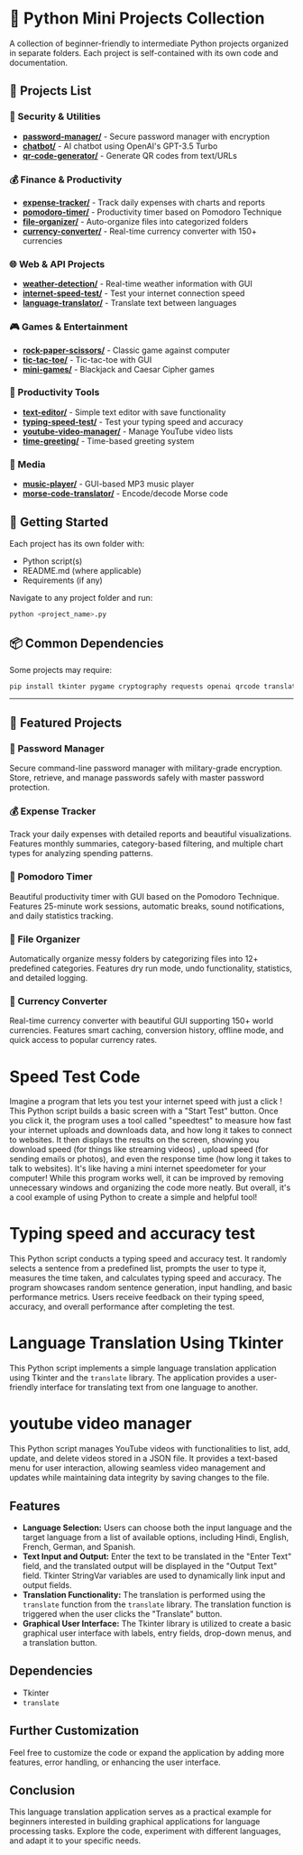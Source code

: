# 🐍 Python Mini Projects Collection

A collection of beginner-friendly to intermediate Python projects organized in separate folders. Each project is self-contained with its own code and documentation.

## 📁 Projects List

### 🔐 Security & Utilities
- **[password-manager/](password-manager/)** - Secure password manager with encryption
- **[chatbot/](chatbot/)** - AI chatbot using OpenAI's GPT-3.5 Turbo
- **[qr-code-generator/](qr-code-generator/)** - Generate QR codes from text/URLs

### 💰 Finance & Productivity
- **[expense-tracker/](expense-tracker/)** - Track daily expenses with charts and reports
- **[pomodoro-timer/](pomodoro-timer/)** - Productivity timer based on Pomodoro Technique
- **[file-organizer/](file-organizer/)** - Auto-organize files into categorized folders
- **[currency-converter/](currency-converter/)** - Real-time currency converter with 150+ currencies

### 🌐 Web & API Projects
- **[weather-detection/](weather-detection/)** - Real-time weather information with GUI
- **[internet-speed-test/](internet-speed-test/)** - Test your internet connection speed
- **[language-translator/](language-translator/)** - Translate text between languages

### 🎮 Games & Entertainment
- **[rock-paper-scissors/](rock-paper-scissors/)** - Classic game against computer
- **[tic-tac-toe/](tic-tac-toe/)** - Tic-tac-toe with GUI
- **[mini-games/](mini-games/)** - Blackjack and Caesar Cipher games

### 📝 Productivity Tools
- **[text-editor/](text-editor/)** - Simple text editor with save functionality
- **[typing-speed-test/](typing-speed-test/)** - Test your typing speed and accuracy
- **[youtube-video-manager/](youtube-video-manager/)** - Manage YouTube video lists
- **[time-greeting/](time-greeting/)** - Time-based greeting system

### 🎵 Media
- **[music-player/](music-player/)** - GUI-based MP3 music player
- **[morse-code-translator/](morse-code-translator/)** - Encode/decode Morse code

## 🚀 Getting Started

Each project has its own folder with:
- Python script(s)
- README.md (where applicable)
- Requirements (if any)

Navigate to any project folder and run:
```bash
python <project_name>.py
```

## 📦 Common Dependencies

Some projects may require:
```bash
pip install tkinter pygame cryptography requests openai qrcode translate speedtest-cli
```

---

## 📖 Featured Projects

### 🔐 Password Manager
Secure command-line password manager with military-grade encryption. Store, retrieve, and manage passwords safely with master password protection.

### 💰 Expense Tracker
Track your daily expenses with detailed reports and beautiful visualizations. Features monthly summaries, category-based filtering, and multiple chart types for analyzing spending patterns.

### 🍅 Pomodoro Timer
Beautiful productivity timer with GUI based on the Pomodoro Technique. Features 25-minute work sessions, automatic breaks, sound notifications, and daily statistics tracking.

### 📁 File Organizer
Automatically organize messy folders by categorizing files into 12+ predefined categories. Features dry run mode, undo functionality, statistics, and detailed logging.

### 💱 Currency Converter
Real-time currency converter with beautiful GUI supporting 150+ world currencies. Features smart caching, conversion history, offline mode, and quick access to popular currency rates.


# Speed Test Code 
Imagine a program that lets you test your internet speed with just a click
! This Python script builds a basic screen with a "Start Test" button. Once 
you click it, the program uses a tool called "speedtest" to measure how fast your
internet uploads and downloads data, and how long it takes to connect to websites. 
It then displays the results on the screen, showing you download speed (for things like streaming videos)
, upload speed (for sending emails or photos), and even the 
response time (how long it takes to talk to websites). It's like having a mini 
internet speedometer for your computer!
While this program works well, it can be improved by removing unnecessary 
windows and organizing the code more neatly. But overall, it's a cool example of using Python to create a simple and helpful tool!

# Typing speed and accuracy test 
This Python script conducts a typing speed and accuracy test. It randomly selects a sentence from a predefined list, prompts the user to type it, measures the time taken, and calculates typing speed and accuracy. The program showcases random sentence generation, input handling, and basic performance metrics. Users receive feedback on their typing speed, accuracy, and overall performance after completing the test.


# Language Translation Using Tkinter 

This Python script implements a simple language translation application using Tkinter and the `translate` library. The application provides a user-friendly interface for translating text from one language to another.

# youtube video manager 
This Python script manages YouTube videos with functionalities to list, add, update, and delete videos stored in a JSON file. It provides a text-based menu for user interaction, allowing seamless video management and updates while maintaining data integrity by saving changes to the file.

## Features
- **Language Selection:** Users can choose both the input language and the target language from a list of available options, including Hindi, English, French, German, and Spanish.
- **Text Input and Output:** Enter the text to be translated in the "Enter Text" field, and the translated output will be displayed in the "Output Text" field. Tkinter StringVar variables are used to dynamically link input and output fields.
- **Translation Functionality:** The translation is performed using the `translate` function from the `translate` library. The translation function is triggered when the user clicks the "Translate" button.
- **Graphical User Interface:** The Tkinter library is utilized to create a basic graphical user interface with labels, entry fields, drop-down menus, and a translation button.

## Dependencies

- Tkinter
- `translate`

## Further Customization

Feel free to customize the code or expand the application by adding more features, error handling, or enhancing the user interface.

## Conclusion

This language translation application serves as a practical example for beginners interested in building graphical applications for language processing tasks. Explore the code, experiment with different languages, and adapt it to your specific needs.


